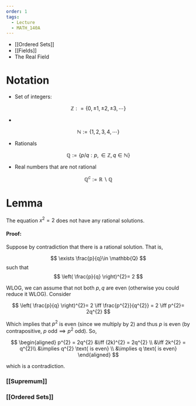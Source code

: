 ```yaml
---
order: 1
tags:
  - Lecture
  - MATH_140A
---
```

- [[Ordered Sets]]
- [[Fields]]
- The Real Field

# Notation
- Set of integers:

$$
\mathbb{Z} : = \{0, \pm 1, \pm2, \pm 3, \cdots\}
$$

- 
$$
\mathbb{N} := \{1, 2, 3, 4, \cdots \}
$$

- Rationals

$$
\mathbb{Q} := \{p / q : p, \in \mathbb{Z}, q \in \mathbb{N} \}
$$

- Real numbers that are not rational

$$
\mathbb{Q}^{c} := \mathbb{R} \backslash \mathbb{Q} 
$$


# Lemma 
The equation $x^{2}= 2$ does not have any rational solutions. 
#### Proof:
Suppose by contradiction that there is a rational solution. That is, 

$$
\exists \frac{p}{q}\in \mathbb{Q} 
$$
 such that 
$$
\left( \frac{p}{q} \right)^{2}= 2
$$

WLOG, we can assume that not both $p,q$ are even (otherwise you could reduce it WLOG). Consider

$$
\left( \frac{p}{q} \right)^{2}= 2 \iff \frac{p^{2}}{q^{2}} = 2 \iff p^{2}= 2q^{2}
$$

Which implies that $p^{2}$ is even (since we multiply by $2$) and thus $p$ is even (by contrapositive, $p \text{ odd} \implies p^{2}\text{ odd}$). So,

$$
\begin{aligned}
p^{2} = 2q^{2} 
&\iff (2k)^{2} = 2q^{2} \\
&\iff 2k^{2} = q^{2}\\
&\implies q^{2} \text{ is even} \\
&\implies q \text{ is even}
\end{aligned}
$$

which is a contradiction. 

### [[Supremum]]
### [[Ordered Sets]]

